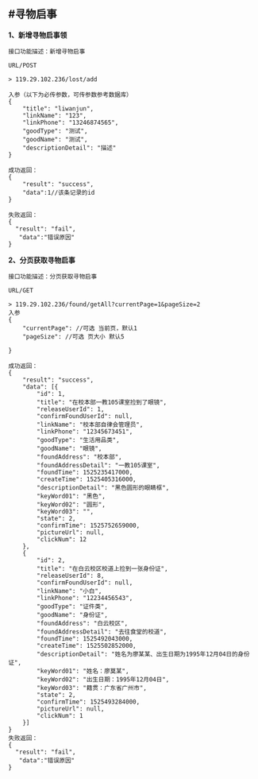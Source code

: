 #寻物启事
---
**1、新增寻物启事领**

	接口功能描述：新增寻物启事
	
	URL/POST

	> 119.29.102.236/lost/add
	
	入参（以下为必传参数，可传参数参考数据库）
	{
		"title": "liwanjun",
		"linkName": "123",
		"linkPhone": "13246874565",
		"goodType": "测试",
		"goodName": "测试",
		"descriptionDetail": "描述"
	}
	
	成功返回：
	{
		"result": "success",
		"data":1//该条记录的id
	}
	
	失败返回：
	{
	  "result": "fail",
	   "data":"错误原因"
	}


**2、分页获取寻物启事**

	接口功能描述：分页获取寻物启事
	
	URL/GET

	> 119.29.102.236/found/getAll?currentPage=1&pageSize=2
	入参
	{
		"currentPage": //可选 当前页，默认1
		"pageSize": //可选 页大小 默认5
		
	}
	
	成功返回：
	{
		"result": "success",
		"data": [{
			"id": 1,
			"title": "在校本部一教105课室捡到了眼镜",
			"releaseUserId": 1,
			"confirmFoundUserId": null,
			"linkName": "校本部自律会管理员",
			"linkPhone": "12345673451",
			"goodType": "生活用品类",
			"goodName": "眼镜",
			"foundAddress": "校本部",
			"foundAddressDetail": "一教105课室",
			"foundTime": 1525235417000,
			"createTime": 1525405316000,
			"descriptionDetail": "黑色圆形的眼睛框",
			"keyWord01": "黑色",
			"keyWord02": "圆形",
			"keyWord03": "",
			"state": 2,
			"confirmTime": 1525752659000,
			"pictureUrl": null,
			"clickNum": 12
		},
		{
			"id": 2,
			"title": "在白云校区校道上捡到一张身份证",
			"releaseUserId": 8,
			"confirmFoundUserId": null,
			"linkName": "小白",
			"linkPhone": "12234456543",
			"goodType": "证件类",
			"goodName": "身份证",
			"foundAddress": "白云校区",
			"foundAddressDetail": "去往食堂的校道",
			"foundTime": 1525492043000,
			"createTime": 1525502852000,
			"descriptionDetail": "姓名为廖某某、出生日期为1995年12月04日的身份证",
			"keyWord01": "姓名：廖莫某",
			"keyWord02": "出生日期：1995年12月04日",
			"keyWord03": "籍贯：广东省广州市",
			"state": 2,
			"confirmTime": 1525493284000,
			"pictureUrl": null,
			"clickNum": 1
		}]
	}
	失败返回：
	{
	  "result": "fail",
	   "data":"错误原因"
	}
